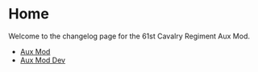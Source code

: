 # Home

Welcome to the changelog page for the 61st Cavalry Regiment Aux Mod.  

+ [Aux Mod](https://steamcommunity.com/sharedfiles/filedetails/?id=2119468705 "Steam Workshop")
+ [Aux Mod Dev](https://steamcommunity.com/sharedfiles/filedetails/?id=2103506092 "Steam Workshop")
